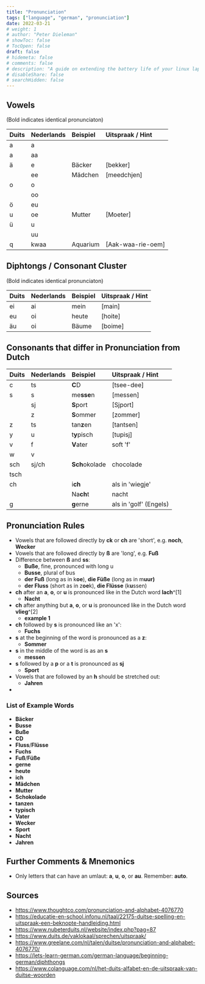 ```yaml
---
title: "Pronunciation"
tags: ["language", "german", "pronunciation"]
date: 2022-03-21
# weight: 1
# author: "Peter Dieleman"
# showToc: false
# TocOpen: false
draft: false
# hidemeta: false
# comments: false
# description: "A guide on extending the battery life of your linux laptop"
# disableShare: false
# searchHidden: false
---
```


## Vowels

(Bold indicates identical pronunciaton)

| Duits | Nederlands | Beispiel | Uitspraak / Hint  |
| :---- | :--------- | :------- | :---------------- |
| a     | a          |          |                   |
| a     | aa         |          |                   |
| ä     | e          | Bäcker   | [bekker]          |
|       | ee         | Mädchen  | [meedchjen]       |
| o     | o          |          |                   |
|       | oo         |          |                   |
| ö     | eu         |          |                   |
| u     | oe         | Mutter   | [Moeter]          |
| ü     | u          |          |                   |
|       | uu         |          |                   |
| q     | kwaa       | Aquarium | [Aak-waa-rie-oem] |

## Diphtongs / Consonant Cluster

(Bold indicates identical pronunciaton)

| Duits | Nederlands | Beispiel | Uitspraak / Hint |
| :---- | :--------- | :------- | :--------------- |
| ei    | ai         | mein     | [main]           |
| eu    | oi         | heute    | [hoite]          |
| äu    | oi         | Bäume    | [boime]          |


## Consonants that differ in Pronunciation from Dutch


| Duits | Nederlands | Beispiel       | Uitspraak / Hint       |
| :---- | :--------- | :------------- | :--------------------- |
| c     | ts         | **C**D         | [tsee-dee]             |
| s     | s          | me**sse**n     | [messen]               |
|       | sj         | **S**port      | [Sjport]               |
|       | z          | **S**ommer     | [zommer]               |
| z     | ts         | tan**z**en     | [tantsen]              |
| y     | u          | t**y**pisch    | [tupisj]               |
| v     | f          | **V**ater      | soft 'f'               |
| w     | v          |                |                        |
| sch   | sj/ch      | **Sch**okolade | chocolade              |
| tsch  |            |                |                        |
| ch    |            | i**ch**        | als in 'wiegje'        |
|       |            | Na**ch**t      | nacht                  |
| g     |            | **g**erne      | als in 'golf' (Engels) |



## Pronunciation Rules

- Vowels that are followed directly by **ck** or **ch** are 'short', e.g. **noch**, **Wecker**
- Vowels that are followed directly by **ß** are  'long', e.g. **Fuß**
- Difference between **ß** and **ss**:
  - **Buße**, fine, pronounced with long u
  - **Busse**, plural of bus
  - **der Fuß** (long as in k**oe**), **die Füße** (long as in m**uur)**
  - **der Fluss** (short as in z**oe**k), **die Flüsse** (k**u**ssen)
- **ch** after an **a**, **o**, or **u** is pronounced like in the Dutch word **lach**^[1]
  - **Nacht**
- **ch** after anything but **a**, **o**, or **u** is pronounced like in the Dutch word **vlieg**^[2]
  - **example 1**
- **ch** followed by **s** is pronounced like an 'x':
  - **Fuchs**
- **s** at the beginning of the word is pronounced as a **z**:
  - **Sommer**
- **s** in the middle of the word is as an **s**
  - **messen**
- **s** followed by a **p** or a **t** is pronounced as **sj**
  - **Sport**
- Vowels that are followed by an **h** should be stretched out:
  - **Jahren**
- 

### List of Example Words

- **Bäcker**
- **Busse**
- **Buße**
- **CD**
- **Fluss**/**Flüsse**
- **Fuchs**
- **Fuß**/**Füße**
- **gerne**
- **heute**
- **ich**
- **Mädchen**
- **Mutter**
- **Schokolade**
- **tanzen**
- **typisch**
- **Vater**
- **Wecker**
- **Sport**
- **Nacht**
- **Jahren**

## Further Comments & Mnemonics

- Only letters that can have an umlaut: **a**, **u**, **o**, or **au**. Remember: **auto**.

## Sources

- <https://www.thoughtco.com/pronunciation-and-alphabet-4076770>
- <https://educatie-en-school.infonu.nl/taal/22175-duitse-spelling-en-uitspraak-een-beknopte-handleiding.html>
- <https://www.nubeterduits.nl/website/index.php?pag=87>
- <https://www.duits.de/vaklokaal/sprechen/uitspraak/>
- <https://www.greelane.com/nl/talen/duitse/pronunciation-and-alphabet-4076770/>
- <https://lets-learn-german.com/german-language/beginning-german/diphthongs>
- <https://www.colanguage.com/nl/het-duits-alfabet-en-de-uitspraak-van-duitse-woorden>

[^1]: aka Ach-laut 
[^2]: aka Ich-laut